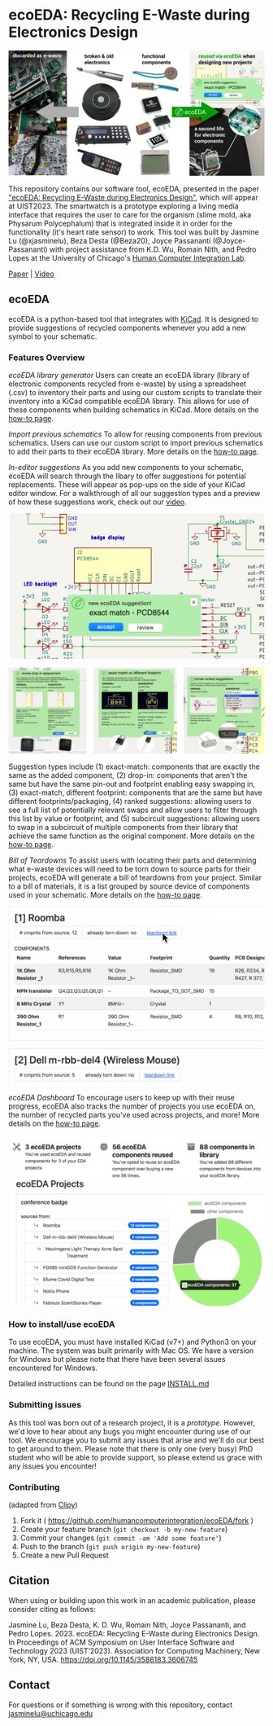 # ecoEDA: Recycling E-Waste during Electronics Design
![project overview figure](./Images/Fig1.jpg)

This repository contains our software tool, ecoEDA, presented in the paper ["ecoEDA: Recycling E-Waste during Electronics Design"](https://doi.org/10.1145/3586183.3606745), which will appear at UIST2023. The smartwatch is a prototype exploring a living media interface that requires the user to care for the organism (slime mold, aka Physarum Polycephalum) that is integrated inside it in order for the functionality (it's heart rate sensor) to work. This tool was built by Jasmine Lu (@xjasminelu), Beza Desta (@Beza20), Joyce Passananti (@Joyce-Passananti) with project assistance from K.D. Wu, Romain Nith, and Pedro Lopes at the University of Chicago's [Human Computer Integration Lab](https://lab.plopes.org).

[Paper](https://lab.plopes.org/published/2023-UIST-ecoEDA.pdf) | [Video](https://youtu.be/XYMRXMVBfNg) 

## ecoEDA 
ecoEDA is a python-based tool that integrates with [KiCad](https://www.kicad.org/). It is designed to provide suggestions of recycled components whenever you add a new symbol to your schematic. 

### Features Overview

*ecoEDA library generator*
Users can create an ecoEDA library (library of electronic components recycled from e-waste) by using a spreadsheet (.csv) to inventory their parts and using our custom scripts to translate their inventory into a KiCad compatible ecoEDA library. This allows for use of these components when building schematics in KiCad. More details on the [how-to page](./HOWTO.md). 

*Import previous schematics*
To allow for reusing components from previous schematics. Users can use our custom script to import previous schematics to add their parts to their ecoEDA library. More details on the [how-to page](./HOWTO.md). 

*In-editor suggestions*
As you add new components to your schematic, ecoEDA will search through the libary to offer suggestions for potential replacements. These will appear as pop-ups on the side of your KiCad editor window. For a walkthrough of all our suggestion types and a preview of how these suggestions work, check out our [video](https://youtu.be/XYMRXMVBfNg).

![suggestions popup](./Images/ecoEDApopup.jpg)

![suggestions overview figure](./Images/suggestions_overview.png)

Suggestion types include (1) exact-match: components that are exactly the same as the added component, (2) drop-in: components that aren't the same but have the same pin-out and footprint enabling easy swapping in, (3) exact-match, different footprint: components that are the same but have different footprints/packaging, (4) ranked suggestions: allowing users to see a full list of potentially relevant swaps and allow users to filter through this list by value or footprint, and (5) subcircuit suggestions: allowing users to swap in a subcircuit of multiple components from their library that achieve the same function as the original component. More details on the [how-to page](./HOWTO.md). 

*Bill of Teardowns*
To assist users with locating their parts and determining what e-waste devices will need to be torn down to source parts for their projects, ecoEDA will generate a bill of teardowns from your project. Similar to a bill of materials, it is a list grouped by source device of components used in your schematic. More details on the [how-to page](./HOWTO.md). 

![Bill of Teardowns overview figure](./Images/BoT.png)

*ecoEDA Dashboard*
To encourage users to keep up with their reuse progress, ecoEDA also tracks the number of projects you use ecoEDA on, the number of recycled parts you've used across projects, and more! More details on the [how-to page](./HOWTO.md). 

![ecoEDA dashboard overview figure](./Images/ecoEDAdash.jpg)

### How to install/use ecoEDA
To use ecoEDA, you must have installed KiCad (v7+) and Python3 on your machine. The system was built primarily with Mac OS. We have a version for Windows but please note that there have been several issues encountered for Windows.

Detailed instructions can be found on the page [INSTALL.md](./INSTALL.md)

### Submitting issues
As this tool was born out of a research project, it is a _prototype_. However, we'd love to hear about any bugs you might encounter during use of our tool. We encourage you to submit any issues that arise and we'll do our best to get around to them. Please note that there is only one (very busy) PhD student who will be able to provide support, so please extend us grace with any issues you encounter!


### Contributing
(adapted from [Clipy](https://github.com/Clipy/Clipy))
1. Fork it ( https://github.com/humancomputerintegration/ecoEDA/fork )
2. Create your feature branch (`git checkout -b my-new-feature`)
3. Commit your changes (`git commit -am 'Add some feature'`)
4. Push to the branch (`git push origin my-new-feature`)
5. Create a new Pull Request


## Citation

When using or building upon this work in an academic publication, please consider citing as follows:

Jasmine Lu, Beza Desta, K. D. Wu, Romain Nith, Joyce Passananti, and Pedro Lopes. 2023. ecoEDA: Recycling E-Waste during Electronics Design. In Proceedings of ACM Symposium on User Interface Software and Technology 2023 (UIST’2023). Association for Computing Machinery, New York, NY, USA. https://doi.org/10.1145/3586183.3606745

## Contact
For questions or if something is wrong with this repository, contact jasminelu@uchicago.edu
